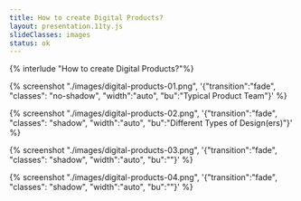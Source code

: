 ```yaml
---
title: How to create Digital Products?
layout: presentation.11ty.js
slideClasses: images
status: ok
---
```


{% interlude "How to create Digital Products?"%}

{% screenshot "./images/digital-products-01.png", '{"transition":"fade", "classes": "no-shadow", "width":"auto", "bu":"Typical Product Team"}' %}

{% screenshot "./images/digital-products-02.png", '{"transition":"fade", "classes": "shadow", "width":"auto", "bu":"Different Types of Design(ers)"}' %}

{% screenshot "./images/digital-products-03.png", '{"transition":"fade", "classes": "shadow", "width":"auto", "bu":""}' %}

{% screenshot "./images/digital-products-04.png", '{"transition":"fade", "classes": "shadow", "width":"auto", "bu":""}' %}

